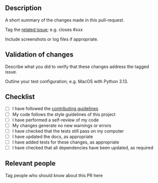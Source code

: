 ## Description
A short summary of the changes made in this pull-request.

Tag the [related issue](https://github.com/FormingWorlds/PROTEUS/issues); e.g. closes #xxx

Include screenshots or log files if appropriate.

## Validation of changes
Describe what you did to verify that these changes address the tagged issue.

Outline your test configuration; e.g. MacOS with Python 3.13.


## Checklist

- [ ] I have followed the [contributing guidelines](https://fwl-proteus.readthedocs.io/en/latest/CONTRIBUTING.html#how-do-i-contribute)
- [ ] My code follows the style guidelines of this project
- [ ] I have performed a self-review of my code
- [ ] My changes generate no new warnings or errors
- [ ] I have checked that the tests still pass on my computer
- [ ] I have updated the docs, as appropriate
- [ ] I have added tests for these changes, as appropriate
- [ ] I have checked that all dependencies have been updated, as required

## Relevant people
Tag people who should know about this PR here
